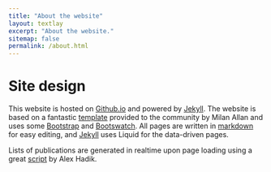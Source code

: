 ```yaml
---
title: "About the website"
layout: textlay
excerpt: "About the website."
sitemap: false
permalink: /about.html
---
```


# Site design

This website is hosted on [Github.io](github.io) and powered by [Jekyll](https://jekyllrb.com). The website is based on a fantastic [template](https://github.com/mpa139/allanlab) provided to the community by Milan Allan and uses some [Bootstrap](http://www.getbootstrap.com) and [Bootswatch](http://www.bootswatch.com). All pages are written in [markdown](https://github.com/adam-p/markdown-here/wiki/Markdown-Cheatsheet) for easy editing, and [Jekyll](https://jekyllrb.com) uses Liquid for the data-driven pages.  

Lists of publications are generated in realtime upon page loading using a great [script](http://www.alexhadik.com/blog/2014/6/12/create-pubmed-citations-automatically-using-pubmed-api) by Alex Hadik. 



